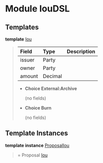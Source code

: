 # <a name="module-ioudsl-47944"></a>Module IouDSL

## Templates

<a name="type-ioudsl-iou-73876"></a>**template** [Iou](#type-ioudsl-iou-73876)

> | Field   | Type    | Description |
> | :------ | :------ | :---------- |
> | issuer  | Party   |  |
> | owner   | Party   |  |
> | amount  | Decimal |  |
> 
> * **Choice External:Archive**
>   
>   (no fields)
> 
> * **Choice Burn**
>   
>   (no fields)

## Template Instances

<a name="type-ioudsl-proposaliou-92778"></a>**template instance** [ProposalIou](#type-ioudsl-proposaliou-92778)

> = Proposal [Iou](#type-ioudsl-iou-73876)
